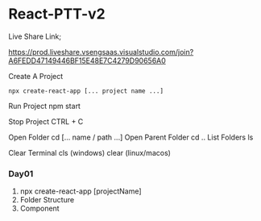 # React-PTT-v2


Live Share Link;

https://prod.liveshare.vsengsaas.visualstudio.com/join?A6FEDD47149446BF15E48E7C4279D90656A0

Create A Project
```
npx create-react-app [... project name ...]
```
Run Project
npm start

Stop Project
CTRL + C

Open Folder
cd [... name / path ...]
Open Parent Folder
cd ..
List Folders
ls

Clear Terminal
cls (windows)
clear (linux/macos)


### Day01

1. npx create-react-app [projectName]
2. Folder Structure
3. Component